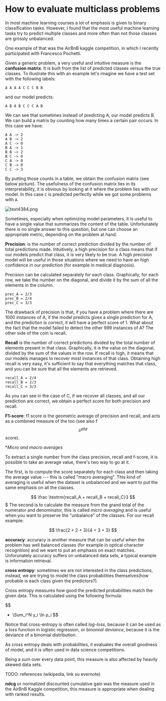 # How to evaluate multiclass problems

In most machine learning courses a lot of emphasis is given to binary classification tasks. However, I found that the most useful machine learning tasks try to predict multiple classes and more often than not those classes are grossly unbalanced.

One example of that was the AirBnB kaggle competition, in which I recently participated with Francesco Pochetti.

Given a generic problem, a very useful and intuitive measure is the **confusion matrix**. It is built from the list of predicted classes versus the true classes. To illustrate this with an example let's imagine we have a test set with the following labels:

```
A A A A C C C B B
```

and our model predicts:

```
A B A B C C C A B
```

We can see that sometimes instead of predicting A, our model predicts B. We can build a matrix by counting how many times a certain pair occurs. In this case we have:

```
A A -> 2
A B -> 2
A C -> 0
B A -> 1
B B -> 2
B C -> 0
C A -> 0
C B -> 0
C C -> 3
```

By putting those counts in a table, we obtain the confusion matrix (see below picture). The usefulness of the confusion matrix lies in its interpretability, it is obvious by looking at it where the problem lies with our model. In this case ``C`` is predicted perfectly while we got some problems with ``A``.

![text4384.png]({{site.baseurl}}/blog/drafts/text4384.png)

Sometimes, especially when optimizing model parameters, it is useful to have a single value that summarizes the content of the table. Unfortunately there is no single answer to this question, but one can choose an appropriate metric, depending on the problem at hand.

**Precision**: is the number of correct prediction divided by the number of total predictions made. Intuitively, a high precision for a class means that if our models predict that class, it is very likely to be true. A high precision model will be useful in those situations where we need to have an high confidence in our prediction (for example in medical diagnosis).

Precision can be calculated separately for each class. Graphically, for each row, we take the number on the diagonal, and divide it by the sum of all the elements in the column.

```
prec_A = 2/3
prec_B = 2/4
prec_C = 3/3
```

The drawback of precision is that, if you have a problem where there are 1000 instances of A, if the model predicts gives a single prediction for A, and the prediction is correct, it will have a perfect score of 1. What about the fact that the model failed to detect the other 999 instances of A? The other side of the coin is recall.

**Recall** is the number of correct predictions divided by the total number of elements present in that class. Graphically, it is the value on the diagonal, divided by the sum of the values in the row. If recall is high, it means that our models manages to recover most instances of that class. Obtaining high recall is very easy, it's sufficient to say that everything matches that class, and you can be sure that all the elements are retrieved.

```
recall_A = 2/4
recall_B = 2/3
recall_C = 3/3
```

As you can see in the case of C, if we recover all classes, and all our prediction are correct, we obtain a perfect score for both precision and recall.

**F1-score**: f1 score is the geometric average of precision and recall, and acts as a combined measure of the too (see also f$$_beta$$ score).

**Micro and macro averages*

To extract a single number from the class precision, recall and f-score, it is possible to take an average value, there's two way to go at it.

The first, is to compute the score separately for each class and then taking the average value --- this is called "macro averaging". This kind of averaging is useful when the dataset is unbalanced and we want to put the same emphasis on all the classes.

$$
\frac \textrm{recall_A + recall_B + recall_C}3
$$$
The second is to calculate the measure from the grand total of the numerator and denominator, this is called *micro averaging* and is useful when you want to preserve the "unbalance" of the classes. For our recall example:

$$
\frac{2 + 2 + 3}{4 + 3 + 3}
$$


**accuracy**: accuracy is another measure that can be useful when the problem has well balanced classes (for example in optical character recognition) and we want to put an emphasis on exact matches. Unforunately accuracy suffers on unbalanced data sets, a typical example is information retrieval. 

**cross entropy**: sometimes we are not interested in the class predictions, instead, we are trying to model the class probabilities themselves(how probable is each class given the predictors?).

Cross entropy measures how good the predicted probabilities match the given data. This is calculated using the following formula:
 
 $$
 - \Sum_i^N y_i \ln p_i
 $$
 
 Notice that cross-entropy is often called *log-loss*, because it can be used as a loss function in logistic regression, or *binomial deviance*, because it is the deviance of a binomial distribution.

As cross entropy deals with probabilities, it evaluates the overall goodness of model, and it is often used in data science competitions.

Being a sum over every data point, this measure is also affected by heavily skewed data sets.


TODO: references (wikipedia, link su evernote)

**ndcg** or normalized discounted cumulative gain was the measure used in the AirBnB Kaggle competition, this measure is appropriate when dealing with ranked results.


